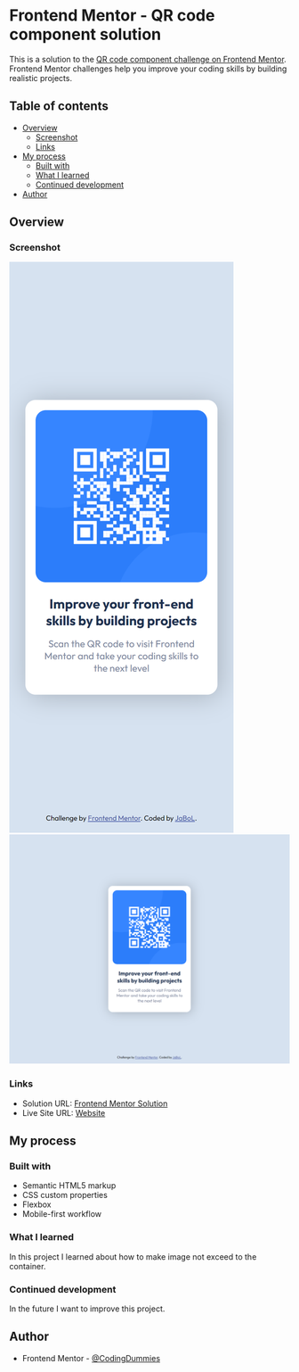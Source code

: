 # Frontend Mentor - QR code component solution

This is a solution to the [QR code component challenge on Frontend Mentor](https://www.frontendmentor.io/challenges/qr-code-component-iux_sIO_H). Frontend Mentor challenges help you improve your coding skills by building realistic projects. 

## Table of contents

- [Overview](#overview)
  - [Screenshot](#screenshot)
  - [Links](#links)
- [My process](#my-process)
  - [Built with](#built-with)
  - [What I learned](#what-i-learned)
  - [Continued development](#continued-development)
- [Author](#author)

## Overview

### Screenshot

![Mobile Preview](./screenshot/mobile-preview.png)
![Desktop Preview](./screenshot/desktop-preview.png)

### Links

- Solution URL: [Frontend Mentor Solution](https://www.frontendmentor.io/solutions/qr-code-component-YEjZ3F0eq2)
- Live Site URL: [Website](https://errorrebirth.github.io/qr-code-component/)

## My process

### Built with

- Semantic HTML5 markup
- CSS custom properties
- Flexbox
- Mobile-first workflow

### What I learned

In this project I learned about how to make image not exceed to the container.

### Continued development

In the future I want to improve this project.

## Author

- Frontend Mentor - [@CodingDummies](https://www.frontendmentor.io/profile/CodingDummies)
